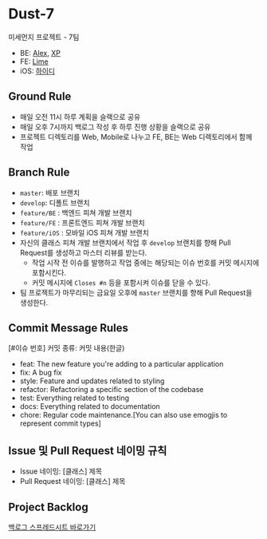 # Dust-7
미세먼지 프로젝트 - 7팀

* BE: [Alex][alex], [XP][xp]
* FE: [Lime][lime]
* iOS: [하이디][heidi]

## Ground Rule

* 매일 오전 11시 하루 계획을 슬랙으로 공유
* 매일 오후 7시까지 백로그 작성 후 하루 진행 상황을 슬랙으로 공유
* 프로젝트 디렉토리를 Web, Mobile로 나누고 FE, BE는 Web 디렉토리에서 함께 작업

## Branch Rule

* `master`: 배포 브랜치
* `develop`: 디폴트 브랜치
* `feature/BE` : 백엔드 피쳐 개발 브랜치
* `feature/FE` : 프론트엔드 피쳐 개발 브랜치
* `feature/iOS` : 모바일 iOS 피쳐 개발 브랜치
* 자신의 클래스 피쳐 개발 브랜치에서 작업 후 `develop` 브랜치를 향해 Pull Request를 생성하고 마스터 리뷰를 받는다.
    * 작업 시작 전 이슈를 발행하고 작업 중에는 해당되는 이슈 번호를 커밋 메시지에 포함시킨다.
    * 커밋 메시지에 `Closes #n` 등을 포함시켜 이슈를 닫을 수 있다.
* 팀 프로젝트가 마무리되는 금요일 오후에 `master` 브랜치를 향해 Pull Request을 생성한다.

## Commit Message Rules

[#이슈 번호] 커밋 종류: 커밋 내용(한글)

* feat: The new feature you're adding to a particular application
* fix: A bug fix
* style: Feature and updates related to styling
* refactor: Refactoring a specific section of the codebase
* test: Everything related to testing
* docs: Everything related to documentation
* chore: Regular code maintenance.[You can also use emogjis to represent commit types]

## Issue 및 Pull Request 네이밍 규칙

* Issue 네이밍: [클래스] 제목
* Pull Request 네이밍: [클래스] 제목

## Project Backlog

[백로그 스프레드시트 바로가기][back-log]

[back-log]: https://docs.google.com/spreadsheets/d/1af1bbbi45BNF-c-OAyq9FMalbajfl8WQ7YgVgHc4Zew/edit#gid=1386834576
[alex]: https://github.com/haveagood
[xp]: https://github.com/cocojen
[lime]: https://github.com/Lime-Lee
[heidi]: https://github.com/seizze
